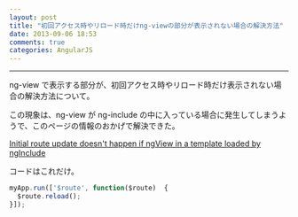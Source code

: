```yaml
---
layout: post
title: "初回アクセス時やリロード時だけng-viewの部分が表示されない場合の解決方法"
date: 2013-09-06 18:53
comments: true
categories: AngularJS
---
```


---

ng-view で表示する部分が、初回アクセス時やリロード時だけ表示されない場合の解決方法について。

この現象は、ng-view が ng-include の中に入っている場合に発生してしまうようで、このページの情報のおかげで解決できた。

[Initial route update doesn't happen if ngView in a template loaded by ngInclude](https://github.com/angular/angular.js/issues/1213)

<!-- more -->

コードはこれだけ。

``` javascript app.js
myApp.run(['$route', function($route)  {
  $route.reload();
}]);
```
